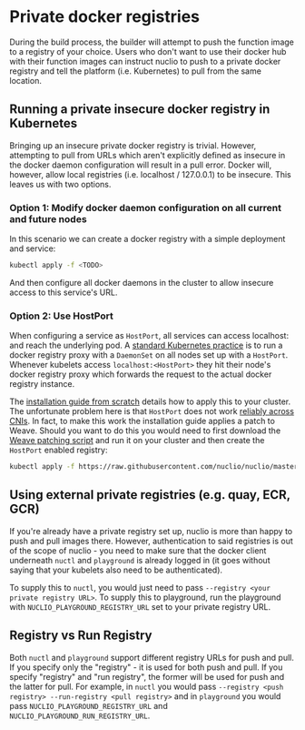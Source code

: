 # Private docker registries

During the build process, the builder will attempt to push the function image to a registry of your choice. Users who don't want to use their docker hub with their function images can instruct nuclio to push to a private docker registry and tell the platform (i.e. Kubernetes) to pull from the same location.

## Running a private insecure docker registry in Kubernetes

Bringing up an insecure private docker registry is trivial. However, attempting to pull from URLs which aren't explicitly defined as insecure in the docker daemon configuration will result in a pull error. Docker will, however, allow local registries (i.e. localhost / 127.0.0.1) to be insecure. This leaves us with two options.

### Option 1: Modify docker daemon configuration on all current and future nodes
In this scenario we can create a docker registry with a simple deployment and service:

```bash
kubectl apply -f <TODO>
```

And then configure all docker daemons in the cluster to allow insecure access to this service's URL.

### Option 2: Use HostPort
When configuring a service as `HostPort`, all services can access localhost:<HostPort> and reach the underlying pod. A [standard Kubernetes practice](https://github.com/kubernetes/kubernetes/tree/master/cluster/addons/registry) is to run a docker registry proxy with a `DaemonSet` on all nodes set up with a `HostPort`. Whenever kubelets access `localhost:<HostPort>` they hit their node's docker registry proxy which forwards the request to the actual docker registry instance. 

The [installation guide from scratch](install/linux.md) details how to apply this to your cluster. The unfortunate problem here is that `HostPort` does not work [reliably across CNIs](https://github.com/kubernetes/kubernetes/issues/23920). In fact, to make this work the installation guide applies a patch to Weave. Should you want to do this you would need to first download the [Weave patching script](https://github.com/nuclio/nuclio/blob/master/hack/k8s/scripts/install_cni_plugins) and run it on your cluster and then create the `HostPort` enabled registry:

```bash
kubectl apply -f https://raw.githubusercontent.com/nuclio/nuclio/master/hack/k8s/resources/registry.yaml
```

## Using external private registries (e.g. quay, ECR, GCR)
If you're already have a private registry set up, nuclio is more than happy to push and pull images there. However, authentication to said registries is out of the scope of nuclio - you need to make sure that the docker client underneath `nuctl` and `playground` is already logged in (it goes without saying that your kubelets also need to be authenticated).

To supply this to `nuctl`, you would just need to pass `--registry <your private registry URL>`. To supply this to playground, run the playground with `NUCLIO_PLAYGROUND_REGISTRY_URL` set to your private registry URL. 

## Registry vs Run Registry

Both `nuctl` and `playground` support different registry URLs for push and pull. If you specify only the "registry" - it is used for both push and pull. If you specify "registry" and "run registry", the former will be used for push and the latter for pull. For example, in `nuctl` you would pass `--registry <push registry> --run-registry <pull registry>` and in `playground` you would pass `NUCLIO_PLAYGROUND_REGISTRY_URL` and `NUCLIO_PLAYGROUND_RUN_REGISTRY_URL`. 
  

